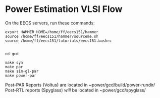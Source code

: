 # Power Estimation VLSI Flow 
On the EECS servers, run these commands:
```
export HAMMER_HOME=/home/ff/eecs151/hammer
source /home/ff/eecs151/hammer/sourceme.sh
source /home/ff/eecs151/tutorials/eecs151.bashrc


cd gcd

make syn
make par
make sim-gl-par
make power-par

```

Post-PAR Reports (Voltus) are located in ~power/gcd/build/power-rundir/
Post-RTL reports (Spyglass) *will* be located in ~power/gcd/spyglass/